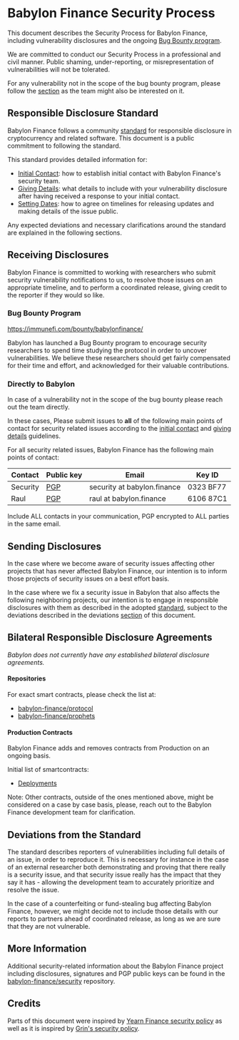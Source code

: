 # Babylon Finance Security Process

This document describes the Security Process for Babylon Finance, including vulnerability disclosures and the ongoing [Bug Bounty program](#bug-bounty-program). 

We are committed to conduct our Security Process in a professional and civil manner. Public shaming, under-reporting, or misrepresentation of vulnerabilities will not be tolerated.

For any vulnerability not in the scope of the bug bounty program, please follow the [section](#receiving-disclosures) as the team might also be interested on it.

## Responsible Disclosure Standard

Babylon Finance follows a community [standard](https://github.com/RD-Crypto-Spec/Responsible-Disclosure#the-standard) for responsible disclosure in cryptocurrency and related software. This document is a public commitment to following the standard.

This standard provides detailed information for:

- [Initial Contact](https://github.com/RD-Crypto-Spec/Responsible-Disclosure#initial-contact): how to establish initial contact with Babylon Finance's security team.
- [Giving Details](https://github.com/RD-Crypto-Spec/Responsible-Disclosure#giving-details): what details to include with your vulnerability disclosure after having received a response to your initial contact.
- [Setting Dates](https://github.com/RD-Crypto-Spec/Responsible-Disclosure#setting-dates): how to agree on timelines for releasing updates and making details of the issue public.

Any expected deviations and necessary clarifications around the standard are explained in the following sections.

## Receiving Disclosures

Babylon Finance is committed to working with researchers who submit security vulnerability notifications to us, to resolve those issues on an appropriate timeline, and to perform a coordinated release, giving credit to the reporter if they would so like.

### Bug Bounty Program

https://immunefi.com/bounty/babylonfinance/

Babylon has launched a Bug Bounty program to encourage security researchers to spend time studying the protocol in order to uncover vulnerabilities. We believe these researchers should get fairly compensated for their time and effort, and acknowledged for their valuable contributions.

### Directly to Babylon

In case of a vulnerability not in the scope of the bug bounty please reach out the team directly.

In these cases, Please submit issues to **all** of the following main points of contact for
security related issues according to the
[initial contact](https://github.com/RD-Crypto-Spec/Responsible-Disclosure#initial-contact)
and [giving details](https://github.com/RD-Crypto-Spec/Responsible-Disclosure#giving-details)
guidelines.

For all security related issues, Babylon Finance has the following main points of contact:

| Contact                | Public key                                                                                                   | Email                             | Key ID                                          |
| ---------------------- | ------------------------------------------------------------------------------------------------------------ | --------------------------------- | ----------------------------------------------- |
| Security               | [PGP](https://github.com/babylon-finance/security/blob/master/keys/security.asc)                             | security at babylon.finance       | 0323 BF77                                       |
| Raul               | [PGP](https://github.com/babylon-finance/security/blob/master/keys/raul.asc)                             | raul at babylon.finance       | 6106 87C1                                       |

Include ALL contacts in your communication, PGP encrypted to ALL parties in the same email.

## Sending Disclosures

In the case where we become aware of security issues affecting other projects that has never affected Babylon Finance, our intention is to inform those projects of security issues on a best effort basis.

In the case where we fix a security issue in Babylon that also affects the following neighboring projects, our intention is to engage in responsible disclosures with them as described in the adopted [standard](https://github.com/RD-Crypto-Spec/Responsible-Disclosure), subject to the deviations described in the deviations [section](#deviations-from-the-standard) of this document.

## Bilateral Responsible Disclosure Agreements

_Babylon does not currently have any established bilateral disclosure agreements._

#### Repositories

For exact smart contracts, please check the list at:

- [babylon-finance/protocol](https://github.com/babylon-finance/protocol/)
- [babylon-finance/prophets](https://github.com/babylon-finance/prophets/)

#### Production Contracts

Babylon Finance adds and removes contracts from Production on an ongoing basis. 

Initial list of smartcontracts:

- [Deployments](https://docs.babylon.finance/protocol/deployments)


Note: Other contracts, outside of the ones mentioned above, might be considered on a case by case basis, please, reach out to the Babylon Finance development team for clarification.

## Deviations from the Standard

The standard describes reporters of vulnerabilities including full details of an issue, in order to reproduce it. This is necessary for instance in the case of an external researcher both demonstrating and proving that there really is a security issue, and that security issue really has the impact that they say it has - allowing the development team to accurately prioritize and resolve the issue.

In the case of a counterfeiting or fund-stealing bug affecting Babylon Finance, however, we might decide not to include those details with our reports to partners ahead of coordinated release, as long as we are sure that they are not vulnerable.

## More Information

Additional security-related information about the Babylon Finance project including disclosures, signatures and PGP public keys can be found in the [babylon-finance/security](https://github.com/babylon-finance/security) repository.

## Credits

Parts of this document were inspired by [Yearn Finance security policy](https://github.com/yearn/yearn-security/master/SECURITY.md) as well as it is inspired by [Grin's security policy](https://github.com/mimblewimble/grin/blob/master/SECURITY.md).
